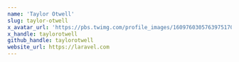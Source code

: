 ```yaml
---
name: 'Taylor Otwell'
slug: taylor-otwell
x_avatar_url: 'https://pbs.twimg.com/profile_images/1609760305763975170/Tx2TVkPI_200x200.jpg'
x_handle: taylorotwell
github_handle: taylorotwell
website_url: https://laravel.com
---
```


